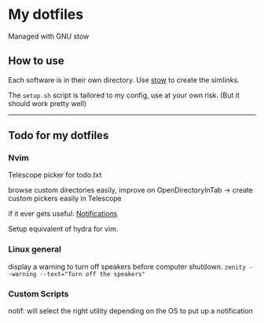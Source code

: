 # My dotfiles

Managed with GNU stow

## How to use

Each software is in their own directory.
Use [stow](https://www.gnu.org/software/stow/) to create the simlinks.

The `setup.sh` script is tailored to my config, use at your own risk.
(But it should work pretty well)

---

## Todo for my dotfiles

### Nvim

Telescope picker for todo.txt

browse custom directories easily, improve on OpenDirectoryInTab -> create custom
pickers easily in Telescope

if it ever gets useful: [Notifications](https://github.com/rcarriga/nvim-notify)

Setup equivalent of hydra for vim.

### Linux general

display a warning to turn off speakers before computer shutdown.
`zenity --warning --text="Turn off the speakers"`

### Custom Scripts

notif: will select the right utility depending on the OS to put up a notification
